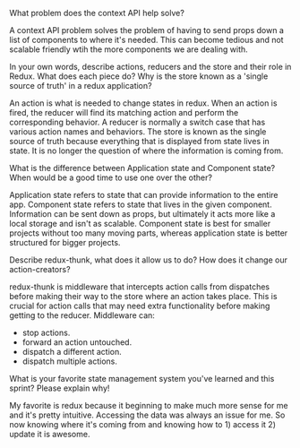 What problem does the context API help solve? 

A context API problem solves the problem of having to send props down a list of components to where it's needed. This can become tedious and not scalable friendly wtih the more components we are dealing with.

In your own words, describe actions, reducers and the store and their role in Redux. What does each piece do? Why is the store known as a 'single source of truth' in a redux application?

An action is what is needed to change states in redux. When an action is fired, the reducer will find its matching action and perform the corresponding behavior. A reducer is normally a switch case that has various action names and behaviors. The store is known as the single source of truth because everything that is displayed from state lives in state. It is no longer the question of where the information is coming from. 

 What is the difference between Application state and Component state? When would be a good time to use one over the other?
 
 Application state refers to state that can provide information to the entire app. Component state refers to state that lives in the given component. Information can be sent down as props, but ultimately it acts more like a local storage and isn't as scalable. Component state is best for smaller projects without too many moving parts, whereas application state is better structured for bigger projects.
 
 Describe redux-thunk, what does it allow us to do? How does it change our action-creators?
 
redux-thunk is middleware that intercepts action calls from dispatches before making their way to the store where an action takes place. This is crucial for action calls that may need extra functionality before making getting to the reducer.
Middleware can:
- stop actions.
- forward an action untouched.
- dispatch a different action.
- dispatch multiple actions.  
 
 What is your favorite state management system you've learned and this sprint? Please explain why!
 
 My favorite is redux because it beginning to make much more sense for me and it's pretty intuitive. Accessing the data was always an issue for me. So now knowing where it's coming from and knowing how to 1) access it 2) update it is awesome.
